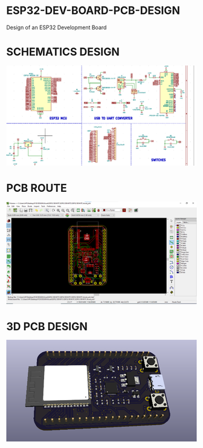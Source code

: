 # ESP32-DEV-BOARD-PCB-DESIGN
Design of an ESP32 Development Board
# SCHEMATICS DESIGN
![LAYOUT](https://github.com/Ogbonna-Joseph/ESP32-DEV-BOARD-PCB-DESIGN/blob/main/Image/ESP%20Image/SCH003.png)

# PCB ROUTE
![LAYOUT](https://github.com/Ogbonna-Joseph/ESP32-DEV-BOARD-PCB-DESIGN/blob/main/Image/ESP%20Image/pcb004.png)

# 3D PCB DESIGN
![LAYOUT](https://github.com/Ogbonna-Joseph/ESP32-DEV-BOARD-PCB-DESIGN/blob/main/Image/ESP%20Image/3d003.png)

